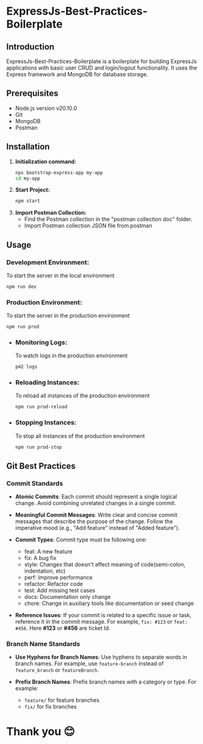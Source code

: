 # ExpressJs-Best-Practices-Boilerplate

## Introduction
ExpressJs-Best-Practices-Boilerplate is a boilerplate for building ExpressJs applications with basic user CRUD and login/logout functionality. It uses the Express framework and MongoDB for database storage.


## Prerequisites
- Node.js version v20.10.0
- Git
- MongoDB
- Postman

## Installation
1. **Initialization command:**
   ```bash
   npx bootstrap-express-app my-app
   cd my-app
   ```
2. **Start Project:** </br>
   ```bash
   npm start
   ```
3. **Import Postman Collection:** </br>
   - Find the Postman collection in the "postman collection doc" folder.
   - Import Postman collection JSON file from postman
## Usage
### Development Environment:
To start the server in the local environment
   ```bash
   npm run dev
   ```
### Production Environment: 
To start the server in the production environment
   ```bash
   npm run prod
   ```
<ul>
<li>

### Monitoring Logs: 
To watch logs in the production environment
   ```bash
   pm2 logs
   ```
</li>
<li>

### Reloading Instances: 
To reload all instances of the production environment
   ```bash
   npm run prod-reload
   ```
</li>
<li>

### Stopping Instances: 
To stop all instances of the production environment
   ```bash
   npm run prod-stop
   ```
</li>
</ul>

## Git Best Practices

### Commit Standards

- **Atomic Commits**: Each commit should represent a single logical change. Avoid combining unrelated changes in a single commit.
  
- **Meaningful Commit Messages**: Write clear and concise commit messages that describe the purpose of the change. Follow the imperative mood (e.g., "Add feature" instead of "Added feature").

- **Commit Types**: Commit type must be following one:
   - feat: A new feature
   - fix: A bug fix
   - style: Changes that doesn't affect meaning of code(semi-colon, indentation, etc)
   - perf: Improve performance
   - refactor: Refactor code
   - test: Add missing test cases
   - docs: Documentation only change
   - chore: Change in auxiliary tools like documentation or seed change

- **Reference Issues**: If your commit is related to a specific issue or task, reference it in the commit message. For example, `fix: #123` or `feat: #456`. Here **#123** or **#456** are ticket Id.


### Branch Name Standards

- **Use Hyphens for Branch Names**: Use hyphens to separate words in branch names. For example, use `feature-branch` instead of `feature_branch` or `featureBranch`.

- **Prefix Branch Names**: Prefix branch names with a category or type. For example:
  - `feature/` for feature branches
  - `fix/` for fix branches

# Thank you 😊